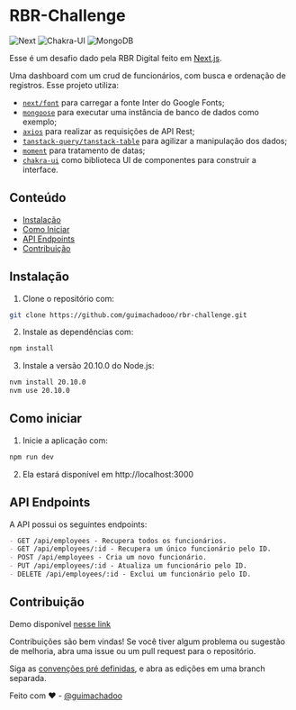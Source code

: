# RBR-Challenge

![Next](https://img.shields.io/badge/next.js-%23ED8B00.svg)
![Chakra-UI](https://img.shields.io/badge/chakra-ui-%236DB33F.svg)
![MongoDB](https://img.shields.io/badge/mongodb-%23316192.svg)

Esse é um desafio dado pela RBR Digital feito em [Next.js](https://nextjs.org/).

Uma dashboard com um crud de funcionários, com busca e ordenação de registros. Esse projeto utiliza:
- [`next/font`](https://nextjs.org/docs/basic-features/font-optimization) para carregar a fonte Inter do Google Fonts;
- [`mongoose`](https://www.mongodb.com/) para executar uma instância de banco de dados como exemplo;
- [`axios`](https://axios-http.com/ptbr/docs/intro) para realizar as requisições de API Rest;
- [`tanstack-query/tanstack-table`](https://tanstack.com/) para agilizar a manipulação dos dados;
- [`moment`](https://momentjs.com/) para tratamento de datas;
- [`chakra-ui`](https://v2.chakra-ui.com/) como biblioteca UI de componentes para construir a interface.


## Conteúdo

- [Instalação](#instalação)
- [Como Iniciar](#como-iniciar)
- [API Endpoints](#api-endpoints)
- [Contribuição](#contribuição)

## Instalação

1. Clone o repositório com:

```bash
git clone https://github.com/guimachadooo/rbr-challenge.git
```

2. Instale as dependências com:
```bash
npm install
```

3. Instale a versão 20.10.0 do Node.js:
```bash
nvm install 20.10.0
nvm use 20.10.0
```

## Como iniciar

1. Inicie a aplicação com:
```bash
npm run dev
```
2. Ela estará disponível em http://localhost:3000


## API Endpoints
A API possui os seguintes endpoints:

```markdown
- GET /api/employees - Recupera todos os funcionários.
- GET /api/employees/:id - Recupera um único funcionário pelo ID.
- POST /api/employees - Cria um novo funcionário.
- PUT /api/employees/:id - Atualiza um funcionário pelo ID.
- DELETE /api/employees/:id - Exclui um funcionário pelo ID.
```

## Contribuição

Demo disponível [nesse link](https://rbr-challenge.vercel.app/)

Contribuições são bem vindas! Se você tiver algum problema ou sugestão de melhoria, abra uma issue ou um pull request para o repositório.

Siga as [convenções pré definidas](https://www.conventionalcommits.org/en/v1.0.0/), e abra as edições em uma branch separada.

Feito com ❤️ - [@guimachadoo](https://linkedin.com/in/guimachadoo)